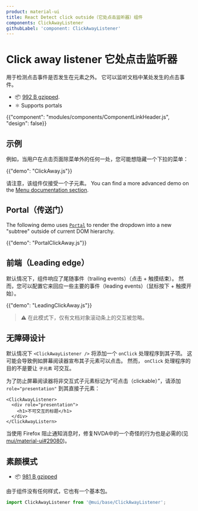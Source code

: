 ```yaml
---
product: material-ui
title: React Detect click outside（它处点击监听器）组件
components: ClickAwayListener
githubLabel: 'component: ClickAwayListener'
---
```


# Click away listener 它处点击监听器

<p class="description">用于检测点击事件是否发生在元素之外。 它可以监听文档中某处发生的点击事件。</p>

- 📦 [992 B gzipped](/size-snapshot).
- ⚛️ Supports portals

{{"component": "modules/components/ComponentLinkHeader.js", "design": false}}

## 示例

例如，当用户在点击页面除菜单外的任何一处，您可能想隐藏一个下拉的菜单：

{{"demo": "ClickAway.js"}}

请注意，该组件仅接受一个子元素。 You can find a more advanced demo on the [Menu documentation section](/material-ui/react-menu/#menulist-composition).

## Portal（传送门）

The following demo uses [`Portal`](/material-ui/react-portal/) to render the dropdown into a new "subtree" outside of current DOM hierarchy.

{{"demo": "PortalClickAway.js"}}

## 前端（Leading edge）

默认情况下，组件响应了尾随事件（trailing events）（点击 + 触摸结束）。 然而，您可以配置它来回应一些主要的事件（leading events）（鼠标按下 + 触摸开始）。

{{"demo": "LeadingClickAway.js"}}

> ⚠️ 在此模式下，仅有文档对象滚动条上的交互被忽略。

## 无障碍设计

默认情况下 `<ClickAwayListener />` 将添加一个 `onClick` 处理程序到其子项。 这可能会导致例如屏幕阅读器宣布其子元素可以点击。 然而， `onClick` 处理程序的目的不是要让 `子元素` 可交互。

为了防止屏幕阅读器将非交互式子元素标记为“可点击（clickable）”，请添加 `role="presentation"` 到其直接子元素：

```tsx
<ClickAwayListener>
  <div role="presentation">
    <h1>不可交互的标题</h1>
  </div>
</ClickAwayListern>
```

当使用 Firefox 阻止通知消息时，修复NVDA中的一个奇怪的行为也是必需的(见 [mui/material-ui#29080](https://github.com/mui/material-ui/issues/29080))。

## 素颜模式

- 📦 [981 B gzipped](https://bundlephobia.com/package/@mui/base@latest)

由于组件没有任何样式，它也有一个基本包。

```js
import ClickAwayListener from '@mui/base/ClickAwayListener';
```
